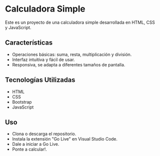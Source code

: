 # Calculadora Simple
Este es un proyecto de una calculadora simple desarrollada en HTML, CSS y JavaScript.

## Características
- Operaciones básicas: suma, resta, multiplicación y división.
- Interfaz intuitiva y fácil de usar.
- Responsiva, se adapta a diferentes tamaños de pantalla.

## Tecnologías Utilizadas
- HTML
- CSS
- Bootstrap
- JavaScript

## Uso
- Clona o descarga el repositorio.
- Instala la extensión "Go Live" en Visual Studio Code.
- Dale a iniciar a Go Live.
- Ponte a calcular!.
